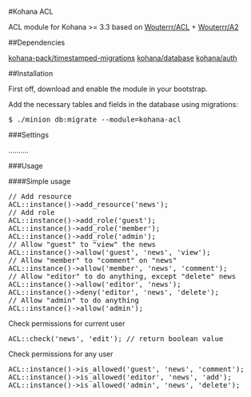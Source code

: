 #Kohana ACL

ACL module for Kohana >= 3.3 based on [Wouterrr/ACL](https://github.com/Wouterrr/ACL) + [Wouterrr/A2](https://github.com/Wouterrr/A2)

##Dependencies

[kohana-pack/timestamped-migrations](https://github.com/kohana-pack/timestamped-migrations)
[kohana/database](https://github.com/kohana/database)
[kohana/auth](https://github.com/kohana/auth)

##Installation

First off, download and enable the module in your bootstrap.

Add the necessary tables and fields in the database using migrations:
<pre>
$ ./minion db:migrate --module=kohana-acl
</pre>


###Settings

..........


###Usage

####Simple usage
<pre>
// Add resource
ACL::instance()->add_resource('news');
// Add role
ACL::instance()->add_role('guest');
ACL::instance()->add_role('member');
ACL::instance()->add_role('admin');
// Allow "guest" to "view" the news
ACL::instance()->allow('guest', 'news', 'view');
// Allow "member" to "comment" on "news"
ACL::instance()->allow('member', 'news', 'comment');
// Allow "editor" to do anything, except "delete" news
ACL::instance()->allow('editor', 'news');
ACL::instance()->deny('editor', 'news', 'delete');
// Allow "admin" to do anything
ACL::instance()->allow('admin');
</pre>

Check permissions for current user
<pre>
ACL::check('news', 'edit'); // return boolean value
</pre>

Check permissions for any user
<pre>
ACL::instance()->is_allowed('guest', 'news', 'comment');
ACL::instance()->is_allowed('editor', 'news', 'add');
ACL::instance()->is_allowed('admin', 'news', 'delete');
</pre>
